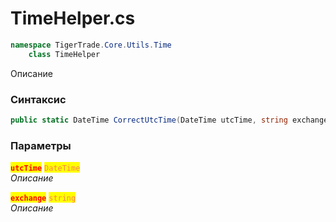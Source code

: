 
# TimeHelper.cs
```csharp
namespace TigerTrade.Core.Utils.Time  
    class TimeHelper
```

Описание

### Синтаксис
```csharp
public static DateTime CorrectUtcTime(DateTime utcTime, string exchange)
```

### Параметры  
<mark style="color:red;">**`utcTime`**</mark> <mark style="color:coral;">`DateTime`</mark>  
 *Описание*  
  
<mark style="color:red;">**`exchange`**</mark> <mark style="color:coral;">`string`</mark>  
 *Описание*  
  

                    
                    